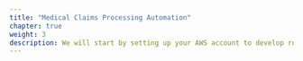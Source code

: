 ```yaml
---
title: "Medical Claims Processing Automation"
chapter: true
weight: 3
description: We will start by setting up your AWS account to develop robot applications with AWS RoboMaker. 
---
```


